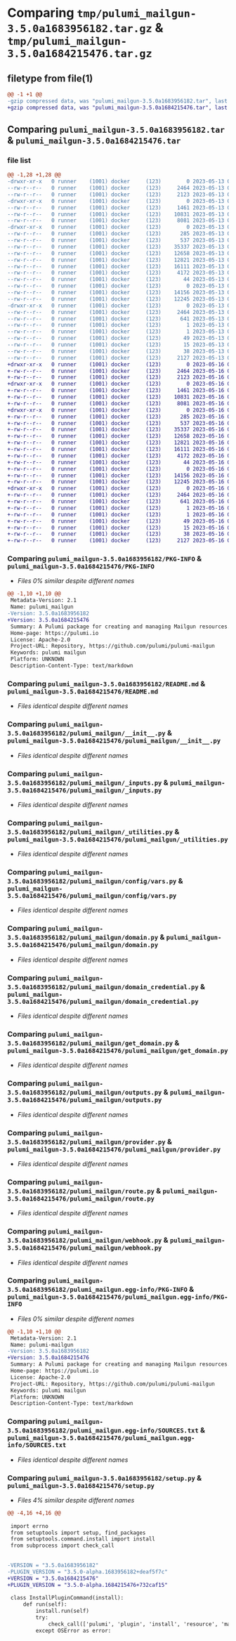# Comparing `tmp/pulumi_mailgun-3.5.0a1683956182.tar.gz` & `tmp/pulumi_mailgun-3.5.0a1684215476.tar.gz`

## filetype from file(1)

```diff
@@ -1 +1 @@
-gzip compressed data, was "pulumi_mailgun-3.5.0a1683956182.tar", last modified: Sat May 13 05:42:59 2023, max compression
+gzip compressed data, was "pulumi_mailgun-3.5.0a1684215476.tar", last modified: Tue May 16 05:45:52 2023, max compression
```

## Comparing `pulumi_mailgun-3.5.0a1683956182.tar` & `pulumi_mailgun-3.5.0a1684215476.tar`

### file list

```diff
@@ -1,28 +1,28 @@
-drwxr-xr-x   0 runner    (1001) docker     (123)        0 2023-05-13 05:42:59.352920 pulumi_mailgun-3.5.0a1683956182/
--rw-r--r--   0 runner    (1001) docker     (123)     2464 2023-05-13 05:42:59.352920 pulumi_mailgun-3.5.0a1683956182/PKG-INFO
--rw-r--r--   0 runner    (1001) docker     (123)     2123 2023-05-13 05:42:58.000000 pulumi_mailgun-3.5.0a1683956182/README.md
-drwxr-xr-x   0 runner    (1001) docker     (123)        0 2023-05-13 05:42:59.348920 pulumi_mailgun-3.5.0a1683956182/pulumi_mailgun/
--rw-r--r--   0 runner    (1001) docker     (123)     1461 2023-05-13 05:42:59.000000 pulumi_mailgun-3.5.0a1683956182/pulumi_mailgun/__init__.py
--rw-r--r--   0 runner    (1001) docker     (123)    10831 2023-05-13 05:42:59.000000 pulumi_mailgun-3.5.0a1683956182/pulumi_mailgun/_inputs.py
--rw-r--r--   0 runner    (1001) docker     (123)     8081 2023-05-13 05:42:58.000000 pulumi_mailgun-3.5.0a1683956182/pulumi_mailgun/_utilities.py
-drwxr-xr-x   0 runner    (1001) docker     (123)        0 2023-05-13 05:42:59.352920 pulumi_mailgun-3.5.0a1683956182/pulumi_mailgun/config/
--rw-r--r--   0 runner    (1001) docker     (123)      285 2023-05-13 05:42:59.000000 pulumi_mailgun-3.5.0a1683956182/pulumi_mailgun/config/__init__.py
--rw-r--r--   0 runner    (1001) docker     (123)      537 2023-05-13 05:42:59.000000 pulumi_mailgun-3.5.0a1683956182/pulumi_mailgun/config/vars.py
--rw-r--r--   0 runner    (1001) docker     (123)    35337 2023-05-13 05:42:59.000000 pulumi_mailgun-3.5.0a1683956182/pulumi_mailgun/domain.py
--rw-r--r--   0 runner    (1001) docker     (123)    12658 2023-05-13 05:42:59.000000 pulumi_mailgun-3.5.0a1683956182/pulumi_mailgun/domain_credential.py
--rw-r--r--   0 runner    (1001) docker     (123)    12821 2023-05-13 05:42:59.000000 pulumi_mailgun-3.5.0a1683956182/pulumi_mailgun/get_domain.py
--rw-r--r--   0 runner    (1001) docker     (123)    16111 2023-05-13 05:42:59.000000 pulumi_mailgun-3.5.0a1683956182/pulumi_mailgun/outputs.py
--rw-r--r--   0 runner    (1001) docker     (123)     4172 2023-05-13 05:42:59.000000 pulumi_mailgun-3.5.0a1683956182/pulumi_mailgun/provider.py
--rw-r--r--   0 runner    (1001) docker     (123)       44 2023-05-13 05:42:59.000000 pulumi_mailgun-3.5.0a1683956182/pulumi_mailgun/pulumi-plugin.json
--rw-r--r--   0 runner    (1001) docker     (123)        0 2023-05-13 05:42:59.000000 pulumi_mailgun-3.5.0a1683956182/pulumi_mailgun/py.typed
--rw-r--r--   0 runner    (1001) docker     (123)    14156 2023-05-13 05:42:59.000000 pulumi_mailgun-3.5.0a1683956182/pulumi_mailgun/route.py
--rw-r--r--   0 runner    (1001) docker     (123)    12245 2023-05-13 05:42:59.000000 pulumi_mailgun-3.5.0a1683956182/pulumi_mailgun/webhook.py
-drwxr-xr-x   0 runner    (1001) docker     (123)        0 2023-05-13 05:42:59.348920 pulumi_mailgun-3.5.0a1683956182/pulumi_mailgun.egg-info/
--rw-r--r--   0 runner    (1001) docker     (123)     2464 2023-05-13 05:42:59.000000 pulumi_mailgun-3.5.0a1683956182/pulumi_mailgun.egg-info/PKG-INFO
--rw-r--r--   0 runner    (1001) docker     (123)      641 2023-05-13 05:42:59.000000 pulumi_mailgun-3.5.0a1683956182/pulumi_mailgun.egg-info/SOURCES.txt
--rw-r--r--   0 runner    (1001) docker     (123)        1 2023-05-13 05:42:59.000000 pulumi_mailgun-3.5.0a1683956182/pulumi_mailgun.egg-info/dependency_links.txt
--rw-r--r--   0 runner    (1001) docker     (123)        1 2023-05-13 05:42:59.000000 pulumi_mailgun-3.5.0a1683956182/pulumi_mailgun.egg-info/not-zip-safe
--rw-r--r--   0 runner    (1001) docker     (123)       49 2023-05-13 05:42:59.000000 pulumi_mailgun-3.5.0a1683956182/pulumi_mailgun.egg-info/requires.txt
--rw-r--r--   0 runner    (1001) docker     (123)       15 2023-05-13 05:42:59.000000 pulumi_mailgun-3.5.0a1683956182/pulumi_mailgun.egg-info/top_level.txt
--rw-r--r--   0 runner    (1001) docker     (123)       38 2023-05-13 05:42:59.352920 pulumi_mailgun-3.5.0a1683956182/setup.cfg
--rw-r--r--   0 runner    (1001) docker     (123)     2127 2023-05-13 05:42:59.000000 pulumi_mailgun-3.5.0a1683956182/setup.py
+drwxr-xr-x   0 runner    (1001) docker     (123)        0 2023-05-16 05:45:52.561004 pulumi_mailgun-3.5.0a1684215476/
+-rw-r--r--   0 runner    (1001) docker     (123)     2464 2023-05-16 05:45:52.561004 pulumi_mailgun-3.5.0a1684215476/PKG-INFO
+-rw-r--r--   0 runner    (1001) docker     (123)     2123 2023-05-16 05:45:50.000000 pulumi_mailgun-3.5.0a1684215476/README.md
+drwxr-xr-x   0 runner    (1001) docker     (123)        0 2023-05-16 05:45:52.561004 pulumi_mailgun-3.5.0a1684215476/pulumi_mailgun/
+-rw-r--r--   0 runner    (1001) docker     (123)     1461 2023-05-16 05:45:50.000000 pulumi_mailgun-3.5.0a1684215476/pulumi_mailgun/__init__.py
+-rw-r--r--   0 runner    (1001) docker     (123)    10831 2023-05-16 05:45:50.000000 pulumi_mailgun-3.5.0a1684215476/pulumi_mailgun/_inputs.py
+-rw-r--r--   0 runner    (1001) docker     (123)     8081 2023-05-16 05:45:50.000000 pulumi_mailgun-3.5.0a1684215476/pulumi_mailgun/_utilities.py
+drwxr-xr-x   0 runner    (1001) docker     (123)        0 2023-05-16 05:45:52.561004 pulumi_mailgun-3.5.0a1684215476/pulumi_mailgun/config/
+-rw-r--r--   0 runner    (1001) docker     (123)      285 2023-05-16 05:45:50.000000 pulumi_mailgun-3.5.0a1684215476/pulumi_mailgun/config/__init__.py
+-rw-r--r--   0 runner    (1001) docker     (123)      537 2023-05-16 05:45:50.000000 pulumi_mailgun-3.5.0a1684215476/pulumi_mailgun/config/vars.py
+-rw-r--r--   0 runner    (1001) docker     (123)    35337 2023-05-16 05:45:50.000000 pulumi_mailgun-3.5.0a1684215476/pulumi_mailgun/domain.py
+-rw-r--r--   0 runner    (1001) docker     (123)    12658 2023-05-16 05:45:50.000000 pulumi_mailgun-3.5.0a1684215476/pulumi_mailgun/domain_credential.py
+-rw-r--r--   0 runner    (1001) docker     (123)    12821 2023-05-16 05:45:50.000000 pulumi_mailgun-3.5.0a1684215476/pulumi_mailgun/get_domain.py
+-rw-r--r--   0 runner    (1001) docker     (123)    16111 2023-05-16 05:45:50.000000 pulumi_mailgun-3.5.0a1684215476/pulumi_mailgun/outputs.py
+-rw-r--r--   0 runner    (1001) docker     (123)     4172 2023-05-16 05:45:50.000000 pulumi_mailgun-3.5.0a1684215476/pulumi_mailgun/provider.py
+-rw-r--r--   0 runner    (1001) docker     (123)       44 2023-05-16 05:45:50.000000 pulumi_mailgun-3.5.0a1684215476/pulumi_mailgun/pulumi-plugin.json
+-rw-r--r--   0 runner    (1001) docker     (123)        0 2023-05-16 05:45:50.000000 pulumi_mailgun-3.5.0a1684215476/pulumi_mailgun/py.typed
+-rw-r--r--   0 runner    (1001) docker     (123)    14156 2023-05-16 05:45:50.000000 pulumi_mailgun-3.5.0a1684215476/pulumi_mailgun/route.py
+-rw-r--r--   0 runner    (1001) docker     (123)    12245 2023-05-16 05:45:50.000000 pulumi_mailgun-3.5.0a1684215476/pulumi_mailgun/webhook.py
+drwxr-xr-x   0 runner    (1001) docker     (123)        0 2023-05-16 05:45:52.561004 pulumi_mailgun-3.5.0a1684215476/pulumi_mailgun.egg-info/
+-rw-r--r--   0 runner    (1001) docker     (123)     2464 2023-05-16 05:45:52.000000 pulumi_mailgun-3.5.0a1684215476/pulumi_mailgun.egg-info/PKG-INFO
+-rw-r--r--   0 runner    (1001) docker     (123)      641 2023-05-16 05:45:52.000000 pulumi_mailgun-3.5.0a1684215476/pulumi_mailgun.egg-info/SOURCES.txt
+-rw-r--r--   0 runner    (1001) docker     (123)        1 2023-05-16 05:45:52.000000 pulumi_mailgun-3.5.0a1684215476/pulumi_mailgun.egg-info/dependency_links.txt
+-rw-r--r--   0 runner    (1001) docker     (123)        1 2023-05-16 05:45:52.000000 pulumi_mailgun-3.5.0a1684215476/pulumi_mailgun.egg-info/not-zip-safe
+-rw-r--r--   0 runner    (1001) docker     (123)       49 2023-05-16 05:45:52.000000 pulumi_mailgun-3.5.0a1684215476/pulumi_mailgun.egg-info/requires.txt
+-rw-r--r--   0 runner    (1001) docker     (123)       15 2023-05-16 05:45:52.000000 pulumi_mailgun-3.5.0a1684215476/pulumi_mailgun.egg-info/top_level.txt
+-rw-r--r--   0 runner    (1001) docker     (123)       38 2023-05-16 05:45:52.561004 pulumi_mailgun-3.5.0a1684215476/setup.cfg
+-rw-r--r--   0 runner    (1001) docker     (123)     2127 2023-05-16 05:45:50.000000 pulumi_mailgun-3.5.0a1684215476/setup.py
```

### Comparing `pulumi_mailgun-3.5.0a1683956182/PKG-INFO` & `pulumi_mailgun-3.5.0a1684215476/PKG-INFO`

 * *Files 0% similar despite different names*

```diff
@@ -1,10 +1,10 @@
 Metadata-Version: 2.1
 Name: pulumi_mailgun
-Version: 3.5.0a1683956182
+Version: 3.5.0a1684215476
 Summary: A Pulumi package for creating and managing Mailgun resources.
 Home-page: https://pulumi.io
 License: Apache-2.0
 Project-URL: Repository, https://github.com/pulumi/pulumi-mailgun
 Keywords: pulumi mailgun
 Platform: UNKNOWN
 Description-Content-Type: text/markdown
```

### Comparing `pulumi_mailgun-3.5.0a1683956182/README.md` & `pulumi_mailgun-3.5.0a1684215476/README.md`

 * *Files identical despite different names*

### Comparing `pulumi_mailgun-3.5.0a1683956182/pulumi_mailgun/__init__.py` & `pulumi_mailgun-3.5.0a1684215476/pulumi_mailgun/__init__.py`

 * *Files identical despite different names*

### Comparing `pulumi_mailgun-3.5.0a1683956182/pulumi_mailgun/_inputs.py` & `pulumi_mailgun-3.5.0a1684215476/pulumi_mailgun/_inputs.py`

 * *Files identical despite different names*

### Comparing `pulumi_mailgun-3.5.0a1683956182/pulumi_mailgun/_utilities.py` & `pulumi_mailgun-3.5.0a1684215476/pulumi_mailgun/_utilities.py`

 * *Files identical despite different names*

### Comparing `pulumi_mailgun-3.5.0a1683956182/pulumi_mailgun/config/vars.py` & `pulumi_mailgun-3.5.0a1684215476/pulumi_mailgun/config/vars.py`

 * *Files identical despite different names*

### Comparing `pulumi_mailgun-3.5.0a1683956182/pulumi_mailgun/domain.py` & `pulumi_mailgun-3.5.0a1684215476/pulumi_mailgun/domain.py`

 * *Files identical despite different names*

### Comparing `pulumi_mailgun-3.5.0a1683956182/pulumi_mailgun/domain_credential.py` & `pulumi_mailgun-3.5.0a1684215476/pulumi_mailgun/domain_credential.py`

 * *Files identical despite different names*

### Comparing `pulumi_mailgun-3.5.0a1683956182/pulumi_mailgun/get_domain.py` & `pulumi_mailgun-3.5.0a1684215476/pulumi_mailgun/get_domain.py`

 * *Files identical despite different names*

### Comparing `pulumi_mailgun-3.5.0a1683956182/pulumi_mailgun/outputs.py` & `pulumi_mailgun-3.5.0a1684215476/pulumi_mailgun/outputs.py`

 * *Files identical despite different names*

### Comparing `pulumi_mailgun-3.5.0a1683956182/pulumi_mailgun/provider.py` & `pulumi_mailgun-3.5.0a1684215476/pulumi_mailgun/provider.py`

 * *Files identical despite different names*

### Comparing `pulumi_mailgun-3.5.0a1683956182/pulumi_mailgun/route.py` & `pulumi_mailgun-3.5.0a1684215476/pulumi_mailgun/route.py`

 * *Files identical despite different names*

### Comparing `pulumi_mailgun-3.5.0a1683956182/pulumi_mailgun/webhook.py` & `pulumi_mailgun-3.5.0a1684215476/pulumi_mailgun/webhook.py`

 * *Files identical despite different names*

### Comparing `pulumi_mailgun-3.5.0a1683956182/pulumi_mailgun.egg-info/PKG-INFO` & `pulumi_mailgun-3.5.0a1684215476/pulumi_mailgun.egg-info/PKG-INFO`

 * *Files 0% similar despite different names*

```diff
@@ -1,10 +1,10 @@
 Metadata-Version: 2.1
 Name: pulumi-mailgun
-Version: 3.5.0a1683956182
+Version: 3.5.0a1684215476
 Summary: A Pulumi package for creating and managing Mailgun resources.
 Home-page: https://pulumi.io
 License: Apache-2.0
 Project-URL: Repository, https://github.com/pulumi/pulumi-mailgun
 Keywords: pulumi mailgun
 Platform: UNKNOWN
 Description-Content-Type: text/markdown
```

### Comparing `pulumi_mailgun-3.5.0a1683956182/pulumi_mailgun.egg-info/SOURCES.txt` & `pulumi_mailgun-3.5.0a1684215476/pulumi_mailgun.egg-info/SOURCES.txt`

 * *Files identical despite different names*

### Comparing `pulumi_mailgun-3.5.0a1683956182/setup.py` & `pulumi_mailgun-3.5.0a1684215476/setup.py`

 * *Files 4% similar despite different names*

```diff
@@ -4,16 +4,16 @@
 
 import errno
 from setuptools import setup, find_packages
 from setuptools.command.install import install
 from subprocess import check_call
 
 
-VERSION = "3.5.0a1683956182"
-PLUGIN_VERSION = "3.5.0-alpha.1683956182+deaf5f7c"
+VERSION = "3.5.0a1684215476"
+PLUGIN_VERSION = "3.5.0-alpha.1684215476+732caf15"
 
 class InstallPluginCommand(install):
     def run(self):
         install.run(self)
         try:
             check_call(['pulumi', 'plugin', 'install', 'resource', 'mailgun', PLUGIN_VERSION])
         except OSError as error:
```

